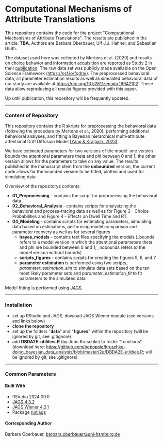 # Computational Mechanisms of Attribute Translations
This repository contains the code for the project "Computational Mechanisms of Attribute Translations". 
The results are published in the article: **TBA**. 
Authors are Barbara Oberbauer, Ulf J.J. Hahnel, and Sebastian Gluth.

The dataset used here was collected by Mertens et al. (2020) and results on choice behavior and information acquisition are reported as Study 2 in their [publication](https://doi.org/10.1017/S1930297500006896). The raw data set was publicly made available on the Open Science Framework (https://osf.io/fqdra/). The preprocessed behavioral data, all parameter estimation results as well as simulated behavioral data of our study are available at https://doi.org/10.5281/zenodo.16942102. These data allow reproducing all results figures provided with this paper.

Up until publication, this repository will be frequently updated.

----


### Content of Repository
This repository contains the R skripts for preprocessing the behavioral data (following the procedure by Mertens et al., 2020), performing additional behavioral analyses, and fitting a Bayesian hierarchical multi-attribute attentional Drift Diffusion Model [(Yang & Krajbich, 2023)](https://psycnet.apa.org/buy/2022-20750-001). 

We have estimated parameters for two versions of the model: one version bounds the attentional parameters theta and phi between 0 and 1, the other version allows for the parameters to take on any value. The results published in the manuscript stem from the **unbounded** version, the current code allows for the bounded version to be fitted, plotted and used for simulating data.  

Overview of the repositorys contents:
- **01_Preprocessing** - contains the script for preprocessing the behavioral data
- **02_Behavioral_Analysis** - contains scripts for analysizing the behavioral and process-tracing data as well es for Figure 3 - Choice Probabilities and Figure 4 - Effects on Dwell Time and RT. 
- **04_Modeling** - contains scripts for estimating parameters, simulating data based on estimations, performing model comparison and parameter recovery as well as for several figures
    - **bayes_models** - contains text files specifying the models (_bounds refers to a model version in which the attentional parameters theta and phi are bounded between 0 and 1; _nobounds refers to the model verison without bounds)
    - **scripts_figures** - contains scripts for creating the figures 5, 6, and 7
    - **parameter estimation** is performed using two scripts, *parameter_estimation_sim* to simulate data sets based on the ten most likely parameter sets and *parameter_estimation_fit* to fit parameters to the simulated data

Model fitting is performed using [JAGS](https://mcmc-jags.sourceforge.io/). 


---

### Installation

- set up RStudio and JAGS, dowload JAGS Wiener module (see versions and links below)
- **clone the repository** 
- set up the folders "**data**" and "**figures**" within the repository (will be ignored by git, see .gitignore)
- add **DBDA2E-utilities.R** (by John Kruschke) to folder "functions" (download here: https://github.com/boboppie/kruschke-doing_bayesian_data_analysis/blob/master/2e/DBDA2E-utilities.R; will be ignored by git, see .gitignore)


---

### Common Parameters

#### Built With

- RStudio 2024.09.0
- [JAGS 4.3.2](https://mcmc-jags.sourceforge.io/)
- [JAGS Wiener 4.3.1](https://sourceforge.net/projects/jags-wiener/files/Windows/) 
- Package [runjags](https://cran.r-project.org/web/packages/runjags/index.html)

#### Corresponding Author

Barbara Oberbauer, barbara.oberbauer@uni-hamburg.de



